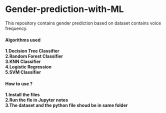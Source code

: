 # Gender-prediction-with-ML
<p>
This repository contains gender prediction based on dataset contains voice frequency. 
</p>
<h4>Algorithms used </h4>
<p>
  <b>1.Decision Tree Classifier <br>
   <b>2.Random Forest Classifier <br>
    <b>3.KNN Classifier<br>
    <b>4.Logistic Regression<br>
    <b>5.SVM Classifier<br>
</p>
      <h4>How to use ?</h4>
      <p>
<b>1.Install the files<br>
  <b>2.Run the fle in Jupyter notes <br>
    <b>3.The dataset and the python file shoud be in same folder <br>
      </p>
